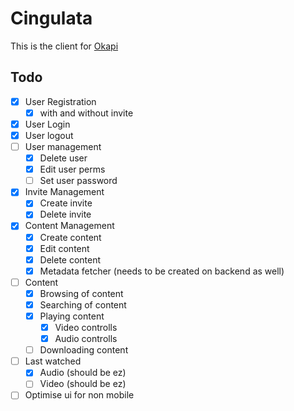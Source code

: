 # Cingulata
This is the client for [Okapi](https://github.com/ffamilyfriendly/okapi)

## Todo
- [X] User Registration
  - [X] with and without invite
- [X] User Login
- [X] User logout
- [ ] User management
  - [X] Delete user
  - [X] Edit user perms
  - [ ] Set user password
- [X] Invite Management
  - [X] Create invite
  - [X] Delete invite
- [X] Content Management
  - [X] Create content
  - [X] Edit content
  - [X] Delete content
  - [X] Metadata fetcher (needs to be created on backend as well)
- [ ] Content
  - [X] Browsing of content
  - [X] Searching of content
  - [X] Playing content
    - [X] Video controlls
    - [X] Audio controlls
  - [ ] Downloading content
- [ ] Last watched
  - [X] Audio (should be ez)
  - [ ] Video (should be ez)
- [ ] Optimise ui for non mobile